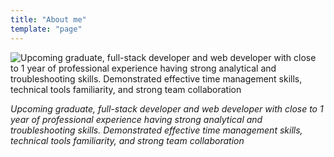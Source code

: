```yaml
---
title: "About me"
template: "page"
---
```

<!--
Pellentesque habitant morbi tristique senectus et netus et malesuada fames ac turpis egestas. Vestibulum tortor quam, feugiat vitae, ultricies eget, tempor sit amet, ante.
-->
![Upcoming graduate, full-stack developer and web developer with close to 1 year of professional  experience having strong analytical and troubleshooting skills. Demonstrated effective time management skills, technical tools familiarity, and strong team collaboration](/media/image-2.jpg)

*Upcoming graduate, full-stack developer and web developer with close to 1 year of professional  experience having strong analytical and troubleshooting skills. Demonstrated effective time management skills, technical tools familiarity, and strong team collaboration*

